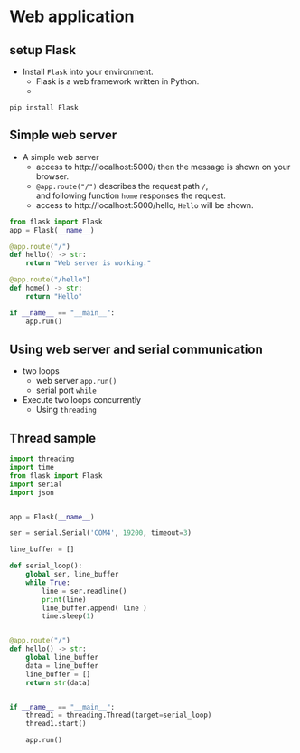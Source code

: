 # Web application

## setup Flask

- Install `Flask` into your environment.
    - Flask is a web framework written in Python.
    - 
```
pip install Flask
```

## Simple web server

- A simple web server
    - access to http://localhost:5000/ then the message is shown on your browser.
    - `@app.route("/")` describes the request path `/`,<br>
    and following function `home` responses the request.
    - access to http://localhost:5000/hello, `Hello` will be shown.

```python
from flask import Flask
app = Flask(__name__)

@app.route("/")
def hello() -> str:
    return "Web server is working."

@app.route("/hello")
def home() -> str:
    return "Hello"

if __name__ == "__main__":
    app.run()
```

## Using web server and serial communication

- two loops<br>
    - web server `app.run()`
    - serial port `while`
- Execute two loops concurrently
    - Using `threading`

## Thread sample

```python
import threading
import time
from flask import Flask
import serial
import json


app = Flask(__name__)

ser = serial.Serial('COM4', 19200, timeout=3)

line_buffer = []

def serial_loop():
    global ser, line_buffer
    while True:
        line = ser.readline() 
        print(line)
        line_buffer.append( line )
        time.sleep(1)


@app.route("/")
def hello() -> str:
    global line_buffer
    data = line_buffer
    line_buffer = []
    return str(data)


if __name__ == "__main__":
    thread1 = threading.Thread(target=serial_loop)
    thread1.start()

    app.run()
```
